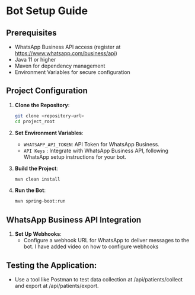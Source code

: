 
# Bot Setup Guide

## Prerequisites
- WhatsApp Business API access (register at https://www.whatsapp.com/business/api)
- Java 11 or higher
- Maven for dependency management
- Environment Variables for secure configuration

## Project Configuration
1. **Clone the Repository**:
   ```bash
   git clone <repository-url>
   cd project_root
   ```

2. **Set Environment Variables**:
   - `WHATSAPP_API_TOKEN`: API Token for WhatsApp Business.
   -  `API Keys` : Integrate with WhatsApp Business API, following WhatsApp setup instructions for your bot.

3. **Build the Project**:
   ```bash
   mvn clean install
   ```

4. **Run the Bot**:
   ```bash
   mvn spring-boot:run
   ```

## WhatsApp Business API Integration
1. **Set Up Webhooks**:
   - Configure a webhook URL for WhatsApp to deliver messages to the bot. I have added video on how to configure webhooks


## Testing the Application:
   - Use a tool like Postman to test data collection at /api/patients/collect and export at /api/patients/export.


